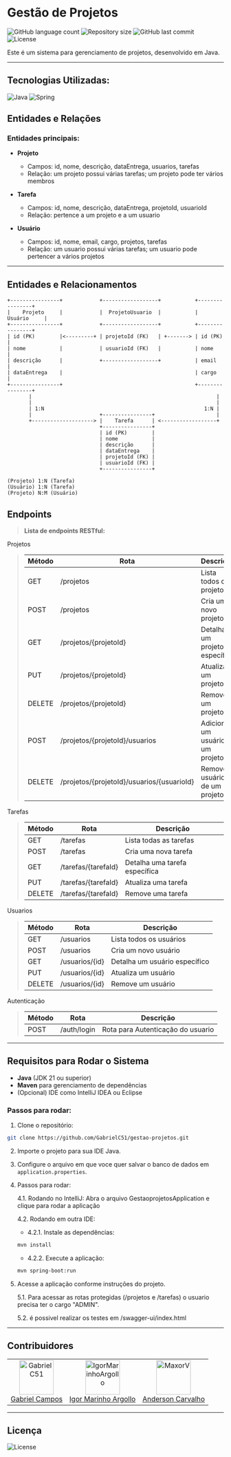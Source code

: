 # Gestão de Projetos

<p>
  <img alt="GitHub language count" src="https://img.shields.io/github/languages/count/igormarinhoargollo/recipe-app?color=%2304D361">

  <img alt="Repository size" src="https://img.shields.io/github/repo-size/igormarinhoargollo/recipe-app">
  
  <img alt="GitHub last commit" src="https://img.shields.io/github/last-commit/igormarinhoargollo/recipe-app">
    
  <img alt="License" src="https://img.shields.io/badge/license-MIT-brightgreen">
</p>

Este é um sistema para gerenciamento de projetos, desenvolvido em Java.

---

## Tecnologias Utilizadas:

<img alt="Java" src="https://img.shields.io/badge/Java-ED8B00?style=flat&logo=openjdk&logoColor=white" /> <img alt="Spring" src="https://img.shields.io/badge/Spring-6DB33F?style=flat&logo=spring&logoColor=white" />

## Entidades e Relações

### Entidades principais:

- **Projeto**
  - Campos: id, nome, descrição, dataEntrega, usuarios, tarefas
  - Relação: um projeto possui várias tarefas; um projeto pode ter vários membros

- **Tarefa**
  - Campos: id, nome, descrição, dataEntrega, projetoId, usuarioId
  - Relação: pertence a um projeto e a um usuario

- **Usuário**
  - Campos: id, nome, email, cargo, projetos, tarefas
  - Relação: um usuario possui várias tarefas; um usuario pode pertencer a vários projetos

---

## Entidades e Relacionamentos

```
+----------------+            +------------------+           +----------------+
|    Projeto     |            |  ProjetoUsuario  |           |    Usuário     |
+----------------+            +------------------+           +----------------+
| id (PK)        |<---------+ | projetoId (FK)   | +-------> | id (PK)        |
| nome           |            | usuarioId (FK)   |           | nome           |
| descrição      |            +------------------+           | email          |
| dataEntrega    |                                           | cargo          |
+----------------+                                           +----------------+
       |                                                            |
       |                                                            |
       | 1:N                                                    1:N |
       |                      +----------------+                    |
       +--------------------> |    Tarefa      | <------------------+
                              +----------------+
                              | id (PK)        |
                              | nome           |
                              | descrição      |
                              | dataEntrega    |
                              | projetoId (FK) |
                              | usuarioId (FK) |
                              +----------------+

(Projeto) 1:N (Tarefa)
(Usuário) 1:N (Tarefa)
(Projeto) N:M (Usuário)
```

## Endpoints

> **Lista de endpoints RESTful:**

Projetos
> | Método | Rota                    | Descrição                               |
> |--------|-------------------------|-----------------------------------------|
> | GET    | /projetos               | Lista todos os projetos                 |
> | POST   | /projetos               | Cria um novo projeto                    |
> | GET    | /projetos/{projetoId}          | Detalha um projeto específico           |
> | PUT    | /projetos/{projetoId}          | Atualiza um projeto                     |
> | DELETE | /projetos/{projetoId}          | Remove um projeto                       |
> | POST   | /projetos/{projetoId}/usuarios | Adiciona um usuário a um projeto        |
> | DELETE | /projetos/{projetoId}/usuarios/{usuarioId} | Remove usuário de um projeto  |

Tarefas
> | Método | Rota                    | Descrição                               |
> |--------|-------------------------|-----------------------------------------|
> | GET    | /tarefas                | Lista todas as tarefas                  |
> | POST   | /tarefas                | Cria uma nova tarefa                    |
> | GET    | /tarefas/{tarefaId}           | Detalha uma tarefa específica           |
> | PUT    | /tarefas/{tarefaId}           | Atualiza uma tarefa                     |
> | DELETE | /tarefas/{tarefaId}           | Remove uma tarefa                       |

Usuarios
> | Método | Rota                    | Descrição                               |
> |--------|-------------------------|-----------------------------------------|
> | GET    | /usuarios               | Lista todos os usuários                 |
> | POST   | /usuarios               | Cria um novo usuário                    |
> | GET    | /usuarios/{id}          | Detalha um usuário específico           |
> | PUT    | /usuarios/{id}          | Atualiza um usuário                     |
> | DELETE | /usuarios/{id}          | Remove um usuário                       |

Autenticação
> | Método | Rota                    | Descrição                               |
> |--------|-------------------------|-----------------------------------------|
> | POST   | /auth/login             | Rota para Autenticação do usuario       |

---

## Requisitos para Rodar o Sistema

- **Java** (JDK 21 ou superior)
- **Maven** para gerenciamento de dependências
- (Opcional) IDE como IntelliJ IDEA ou Eclipse

### Passos para rodar:

1. Clone o repositório:
```bash
git clone https://github.com/GabrielC51/gestao-projetos.git
```

2. Importe o projeto para sua IDE Java.
   
3. Configure o arquivo em que voce quer salvar o banco de dados em `application.properties`.
   
4. Passos para rodar:

   4.1. Rodando no IntelliJ: Abra o arquivo GestaoprojetosApplication e clique para rodar a aplicação

   4.2. Rodando em outra IDE:
   
      * 4.2.1. Instale as dependências:
   
      ```bash
      mvn install
      ```
      
      * 4.2.2. Execute a aplicação:
   
      ```bash
      mvn spring-boot:run
      ```
     
5. Acesse a aplicação conforme instruções do projeto.

   5.1. Para acessar as rotas protegidas (/projetos e /tarefas) o usuario precisa ter o cargo "ADMIN".

   5.2. é possivel realizar os testes em /swagger-ui/index.html
---

## Contribuidores

<table>
  <tr>
    <td align="center"><a href="https://github.com/GabrielC51"><img src="https://avatars.githubusercontent.com/u/74744767?v=4" width="80" alt="GabrielC51"/><br/>Gabriel Campos</a></td>
    <td align="center"><a href="https://github.com/IgorMarinhoArgollo"><img src="https://avatars.githubusercontent.com/u/85767736?v=4" width="80" alt="IgorMarinhoArgollo"/><br/>Igor Marinho Argollo</a></td>
    <td align="center"><a href="https://github.com/MaxorV"><img src="https://avatars.githubusercontent.com/u/45106245?v=4" width="80" alt="MaxorV"/><br/>Anderson Carvalho</a></td>
  </tr>
</table>

---

## Licença

  <img alt="License" src="https://img.shields.io/badge/license-MIT-brightgreen"><br><br>
